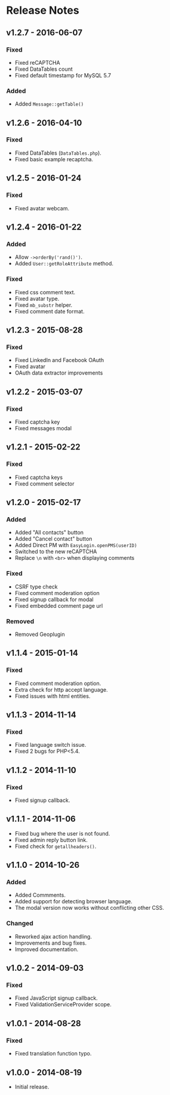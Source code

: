# Release Notes

## v1.2.7 - 2016-06-07

### Fixed

- Fixed reCAPTCHA
- Fixed DataTables count
- Fixed default timestamp for MySQL 5.7

### Added

- Added `Message::getTable()`

## v1.2.6 - 2016-04-10

### Fixed

- Fixed DataTables (`DataTables.php`).
- Fixed basic example recaptcha.

## v1.2.5 - 2016-01-24

### Fixed

- Fixed avatar webcam.

## v1.2.4 - 2016-01-22

### Added

- Allow `->orderBy('rand()')`.
- Added `User::getRoleAttribute` method.

### Fixed

- Fixed css comment text.
- Fixed avatar type.
- Fixed `mb_substr` helper.
- Fixed comment date format.

## v1.2.3 - 2015-08-28

### Fixed

- Fixed LinkedIn and Facebook OAuth
- Fixed avatar
- OAuth data extractor improvements

## v1.2.2 - 2015-03-07

### Fixed

- Fixed captcha key
- Fixed messages modal

## v1.2.1 - 2015-02-22

### Fixed

- Fixed captcha keys
- Fixed comment selector
 
## v1.2.0 - 2015-02-17

### Added

- Added "All contacts" button
- Added "Cancel contact" button
- Added Direct PM with `EasyLogin.openPMS(userID)`
- Switched to the new reCAPTCHA
- Replace `\n` with `<br>` when displaying comments

### Fixed

- CSRF type check
- Fixed comment moderation option
- Fixed signup callback for modal
- Fixed embedded comment page url

### Removed

- Removed Geoplugin
 
## v1.1.4 - 2015-01-14

### Fixed

- Fixed comment moderation option.
- Extra check for http accept language.
- Fixed issues with html entities.

## v1.1.3 - 2014-11-14

### Fixed

- Fixed language switch issue.
- Fixed 2 bugs for PHP<5.4.
 
## v1.1.2 - 2014-11-10

### Fixed

- Fixed signup callback.

## v1.1.1 - 2014-11-06

- Fixed bug where the user is not found.
- Fixed admin reply button link.
- Fixed check for `getallheaders()`.
 
## v1.1.0 - 2014-10-26

### Added

- Added Commments.
- Added support for detecting browser language.
- The modal version now works without conflicting other CSS.

### Changed

- Reworked ajax action handling.
- Improvements and bug fixes.
- Improved documentation.
 
## v1.0.2 - 2014-09-03

### Fixed

- Fixed JavaScript signup callback.
- Fixed ValidationServiceProvider scope.
 
## v1.0.1 - 2014-08-28

### Fixed

- Fixed translation function typo.

## v1.0.0 - 2014-08-19

- Initial release.
